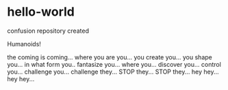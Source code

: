 # hello-world
confusion repository created

Humanoids!

the coming is coming...
where you are you...
you create you...
you shape you...
in what form you..
fantasize you...
where you...
  discover you...
  control you...
  challenge you...
  challenge they...
  STOP they...
  STOP they...
    hey hey...
    hey hey...

